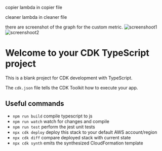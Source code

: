 copier lambda in copier file

cleaner lambda in cleaner file


there are screenshot of the graph for the custom metric.
![screenshoot1](https://github.com/user-attachments/assets/cda7d47b-9c1f-4293-b0fc-92cd55f0c638)
![screenshoot2](https://github.com/user-attachments/assets/ae3067b3-cac6-4fe3-8c74-cd29d373885a)


# Welcome to your CDK TypeScript project

This is a blank project for CDK development with TypeScript.

The `cdk.json` file tells the CDK Toolkit how to execute your app.

## Useful commands

* `npm run build`   compile typescript to js
* `npm run watch`   watch for changes and compile
* `npm run test`    perform the jest unit tests
* `npx cdk deploy`  deploy this stack to your default AWS account/region
* `npx cdk diff`    compare deployed stack with current state
* `npx cdk synth`   emits the synthesized CloudFormation template
